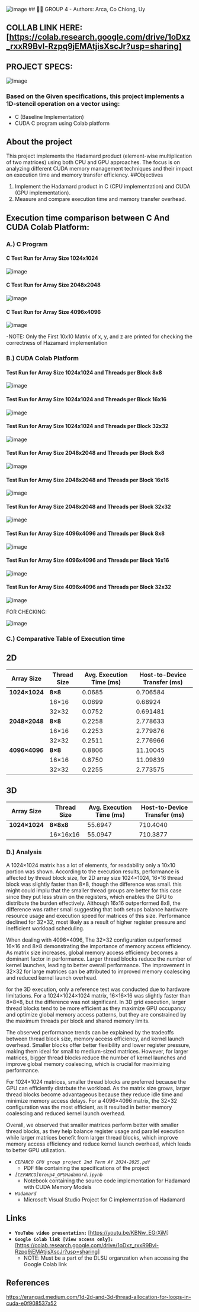 ![image](https://github.com/user-attachments/assets/b3a1a623-2551-48ae-9b8d-1029217f5d81) ## 👨‍💻 GROUP 4 - Authors: Arca, Co Chiong, Uy
## COLLAB LINK HERE: [https://colab.research.google.com/drive/1oDxz_rxxR9Bvl-Rzpq9jEMAtjisXscJr?usp=sharing]
## PROJECT SPECS:
![Image](https://github.com/user-attachments/assets/ed1c1309-5781-4a9c-91be-39ef8d98a9a4)
### Based on the Given specifications, this project implements a 1D-stencil operation on a vector using:
- C (Baseline Implementation)
- CUDA C program using Colab platform
## About the project
This project implements the Hadamard product (element-wise multiplication of two matrices) using both CPU and GPU approaches. The focus is on analyzing different CUDA memory management techniques and their impact on execution time and memory transfer efficiency.
##Objectives
1. Implement the Hadamard product in C (CPU implementation) and CUDA (GPU implementation).
2. Measure and compare execution time and memory transfer overhead.
## Execution time comparison between C And CUDA Colab Platform:
### A.) C Program 
#### C Test Run for Array Size 1024x1024
![image](https://github.com/user-attachments/assets/ceb78058-e673-4a15-88fe-667a39297993)
#### C Test Run for Array Size 2048x2048
![image](https://github.com/user-attachments/assets/63955ab2-f5d1-4a2f-baa5-5db8ce74fb4f)
#### C Test Run for Array Size 4096x4096
![image](https://github.com/user-attachments/assets/25d2decc-17fa-49ce-9b7c-c1c0bbaf6ad3)

-NOTE: Only the First 10x10 Matrix of x,  y, and z are printed for checking the correctness of Hazamard implementation
### B.) CUDA Colab Platform
#### Test Run for Array Size 1024x1024 and Threads per Block 8x8
![image](https://github.com/user-attachments/assets/38e9ad68-c5fd-432c-9b75-eb3d5f2959f9)
#### Test Run for Array Size 1024x1024 and Threads per Block 16x16
![image](https://github.com/user-attachments/assets/ace81ed3-720c-44df-869f-d8efdbf99af9)
#### Test Run for Array Size 1024x1024 and Threads per Block 32x32
![image](https://github.com/user-attachments/assets/ff38bf10-b001-4837-9523-e930cdd22cd9)
#### Test Run for Array Size 2048x2048 and Threads per Block 8x8
![image](https://github.com/user-attachments/assets/fabc473a-2de4-4732-bf02-5bc9edadbfa3)
#### Test Run for Array Size 2048x2048 and Threads per Block 16x16
![image](https://github.com/user-attachments/assets/d0d946af-3d12-4dd6-93fe-c832a131af3d)
#### Test Run for Array Size 2048x2048 and Threads per Block 32x32
![image](https://github.com/user-attachments/assets/c73bb042-c325-4901-8e9a-1f7beef7eea9)
#### Test Run for Array Size 4096x4096 and Threads per Block 8x8
![image](https://github.com/user-attachments/assets/8f461718-7338-4623-bbb3-d5823d5eda98)
#### Test Run for Array Size 4096x4096 and Threads per Block 16x16
![image](https://github.com/user-attachments/assets/e13e95d3-48e1-4128-9e38-620cee27d834)
#### Test Run for Array Size 4096x4096 and Threads per Block 32x32
![image](https://github.com/user-attachments/assets/f5ee26bf-79c1-4e00-ba97-6e8ee1ad5198)

FOR CHECKING:

![image](https://github.com/user-attachments/assets/ce7c43d3-504a-43d3-bc8a-c2d6e37a3380)

### C.) Comparative Table of Execution time
## 2D
| Array Size    | Thread Size | Avg. Execution Time (ms) | Host-to-Device Transfer (ms) |
|--------------|------------|--------------------------|-----------------------------|
| **1024×1024** | **8×8**     |         0.0685                  |  0.706584                         |
|              | 16×16       |               0.0699           |            0.68924                 |
|              | 32×32       |           0.0752               |               0.691481              |
| **2048×2048** | **8×8**     |          0.2258                |       2.778633                   |
|              | 16×16       |          0.2253                 |          2.779876                   |
|              | 32×32       |               0.2511           |              2.776966               |
| **4096×4096** | **8×8**     |            0.8806               |            11.10045                 |
|              | 16×16       |      0.8750                     |               11.09839              |
|              | 32×32       |           0.2255               |               2.773575              |

## 3D
| Array Size    | Thread Size | Avg. Execution Time (ms) | Host-to-Device Transfer (ms) |
|--------------|------------|--------------------------|-----------------------------|
| **1024×1024** | **8×8x8**     |         55.6947                 |  710.4040                         |
|              | 16×16x16       |               55.0947           |      710.3877                       |

### D.) Analysis 

A 1024×1024 matrix has a lot of elements, for readability only a 10x10 portion was shown. According to the execution results, performance is affected by thread block size, for 2D array size 1024×1024, 16×16 thread block was slightly faster than 8×8, though the difference was small. this might could implu that the smaller thread groups are better for this case since they put less strain on the registers, which enables the GPU to distribute the burden effectively. Although 16x16 outperformed 8x8, the difference was rather small suggesting that both setups balance hardware resource usage and execution speed for matrices of this size. Performance declined for 32×32, most likely as a result of higher register pressure and inefficient workload scheduling.

When dealing with 4096×4096, The 32×32 configuration outperformed 16×16 and 8×8 demonstrating the importance of memory access efficiency. As matrix size increases, global memory access efficiency becomes a dominant factor in performance. Larger thread blocks reduce the number of kernel launches, leading to better overall performance. The improvement in 32×32 for large matrices can be attributed to improved memory coalescing and reduced kernel launch overhead.

for the 3D execution, only a reference test was conducted due to hardware limitations. For a 1024×1024×1024 matrix, 16×16×16 was slightly faster than 8×8×8, but the difference was not significant. In 3D grid execution, larger thread blocks tend to be more efficient as they maximize GPU occupancy and optimize global memory access patterns, but they are constrained by the maximum threads per block and shared memory limits.

The observed performance trends can be explained by the tradeoffs between thread block size, memory access efficiency, and kernel launch overhead. Smaller blocks offer better flexibility and lower register pressure, making them ideal for small to medium-sized matrices. However, for larger matrices, bigger thread blocks reduce the number of kernel launches and improve global memory coalescing, which is crucial for maximizing performance.

For 1024×1024 matrices, smaller thread blocks are preferred because the GPU can efficiently distrbute the workload. As the matrix size grows, larger thread blocks become advantageous because they reduce idle time and minimize memory access delays. For a 4096×4096 matrix, the 32×32 configuration was the most efficient, as it resulted in better memory coalescing and reduced kernel launch overhead.

Overall, we observed that smaller matrices perform better with smaller thread blocks, as they help balance register usage and parallel execution while larger matrices benefit from larger thread blocks, which improve memory access efficiency and reduce kernel launch overhead, which leads to better GPU utilization.


- *`CEPARCO GPU group project 2nd Term AY 2024-2025.pdf`*
    - PDF file containing the specifications of the project
- *`[CEPARCO]Group4_GPUHadamard.ipynb`*
    - Notebook containing the source code implementation for Hadamard with CUDA Memory Models
- *`Hadamard`*
    - Microsoft Visual Studio Project for C implementation of Hadamard
## Links
- **`YouTube video presentation:`** [https://youtu.be/KBNw_EGrXiM]
- **`Google Colab link [View access only]:`** [https://colab.research.google.com/drive/1oDxz_rxxR9Bvl-Rzpq9jEMAtjisXscJr?usp=sharing]
    - NOTE: Must be a part of the DLSU organzation when accessing the Google Colab link
## References
https://erangad.medium.com/1d-2d-and-3d-thread-allocation-for-loops-in-cuda-e0f908537a52 
